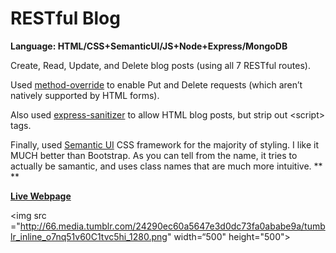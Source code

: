 # RESTful Blog
<strong>Language: HTML/CSS+SemanticUI/JS+Node+Express/MongoDB</strong>

Create, Read, Update, and Delete blog posts (using all 7 RESTful routes).

Used [method-override](https://www.npmjs.com/package/method-override) to enable Put and Delete requests (which aren’t natively supported by HTML forms). 

Also used [express-sanitizer](https://www.npmjs.com/package/express-sanitizer) to allow HTML blog posts, but strip out &lt;script&gt; tags. 

Finally, used [Semantic UI](http://semantic-ui.com/) CSS framework for the majority of styling. I like it MUCH better than Bootstrap. As you can tell from the name, it tries to actually be samantic, and uses class names that are much more intuitive. **
**

<a href="http://darga-restful-blog.herokuapp.com/"><b>Live Webpage</b></a>

<img src ="http://66.media.tumblr.com/24290ec60a5647e3d0dc73fa0ababe9a/tumblr_inline_o7nq51v60C1tvc5hi_1280.png" width=“500" height="500">
